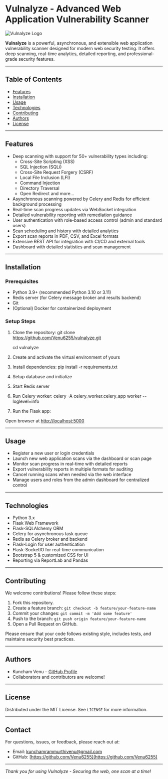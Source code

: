 # Vulnalyze - Advanced Web Application Vulnerability Scanner

![Vulnalyze Logo](path/to/logo.png)

**Vulnalyze** is a powerful, asynchronous, and extensible web application vulnerability scanner designed for modern web security testing. It offers deep scanning, real-time analytics, detailed reporting, and professional-grade security features.

---

## Table of Contents

- [Features](#features)
- [Installation](#installation)
- [Usage](#usage)
- [Technologies](#technologies)
- [Contributing](#contributing)
- [Authors](#authors)
- [License](#license)

---

## Features

- Deep scanning with support for 50+ vulnerability types including:
  - Cross-Site Scripting (XSS)
  - SQL Injection (SQLi)
  - Cross-Site Request Forgery (CSRF)
  - Local File Inclusion (LFI)
  - Command Injection
  - Directory Traversal
  - Open Redirect and more...
- Asynchronous scanning powered by Celery and Redis for efficient background processing
- Real-time scan progress updates via WebSocket integration
- Detailed vulnerability reporting with remediation guidance
- User authentication with role-based access control (admin and standard users)
- Scan scheduling and history with detailed analytics
- Export scan reports in PDF, CSV, and Excel formats
- Extensive REST API for integration with CI/CD and external tools
- Dashboard with detailed statistics and scan management

---

## Installation

### Prerequisites

- Python 3.9+ (recommended Python 3.10 or 3.11)
- Redis server (for Celery message broker and results backend)
- Git
- (Optional) Docker for containerized deployment

### Setup Steps

1. Clone the repository:
    git clone https://github.com/Venu6255/vulnalyze.git

   cd vulnalyze


2. Create and activate the virtual environment of yours

3. Install dependencies:  pip install -r requirements.txt

4. Setup database and initialize

5. Start Redis server

6. Run Celery worker:  celery -A celery_worker.celery_app worker --loglevel=info

7. Run the Flask app:

Open browser at [http://localhost:5000](http://localhost:5000)

---

## Usage

- Register a new user or login credentials
- Launch new web application scans via the dashboard or scan page
- Monitor scan progress in real-time with detailed reports
- Export vulnerability reports in multiple formats for auditing
- Cancel running scans when needed via the web interface
- Manage users and roles from the admin dashboard for centralized control

---

## Technologies

- Python 3.x
- Flask Web Framework
- Flask-SQLAlchemy ORM
- Celery for asynchronous task queue
- Redis as Celery broker and backend
- Flask-Login for user authentication
- Flask-SocketIO for real-time communication
- Bootstrap 5 & customized CSS for UI
- Reporting via ReportLab and Pandas

---

## Contributing

We welcome contributions! Please follow these steps:

1. Fork this repository.
2. Create a feature branch: `git checkout -b feature/your-feature-name`
3. Commit your changes: `git commit -m 'Add some feature'`
4. Push to the branch: `git push origin feature/your-feature-name`
5. Open a Pull Request on GitHub.

Please ensure that your code follows existing style, includes tests, and maintains security best practices.

---

## Authors

- Kuncham Venu – [GitHub Profile](https://github.com/Venu6255)
- Collaborators and contributors are welcome!

---

## License

Distributed under the MIT License. See `LICENSE` for more information.

---

## Contact

For questions, issues, or feedback, please reach out at:

- Email: kunchamrammurthivenu@gmail.com
- GitHub: [https://github.com/Venu6255](https://github.com/Venu6255)

---

*Thank you for using Vulnalyze - Securing the web, one scan at a time!*




